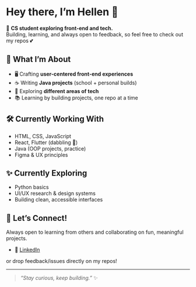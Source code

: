# Hey there, I’m Hellen 👋

🚀 **CS student exploring front-end and tech.**  
Building, learning, and always open to feedback, so feel free to check out my repos 💕

## 🌟 What I’m About
- 🖥️ Crafting **user-centered front-end experiences**
- ☕ Writing **Java projects** (school + personal builds)
- 🧩 Exploring **different areas of tech**
- 📚 Learning by building projects, one repo at a time

## 🛠️ Currently Working With
- HTML, CSS, JavaScript
- React, Flutter (dabbling 👀)
- Java (OOP projects, practice)
- Figma & UX principles

## ✨ Currently Exploring
- Python basics
- UI/UX research & design systems
- Building clean, accessible interfaces

## 🤝 Let’s Connect!
Always open to learning from others and collaborating on fun, meaningful projects.

- 💼 [LinkedIn](https://www.linkedin.com/in/hellen-nzisa-6217342aa?utm_source=share&utm_campaign=share_via&utm_content=profile&utm_medium=android_app)

or drop feedback/issues directly on my repos!

---

> *“Stay curious, keep building.”* ✨
